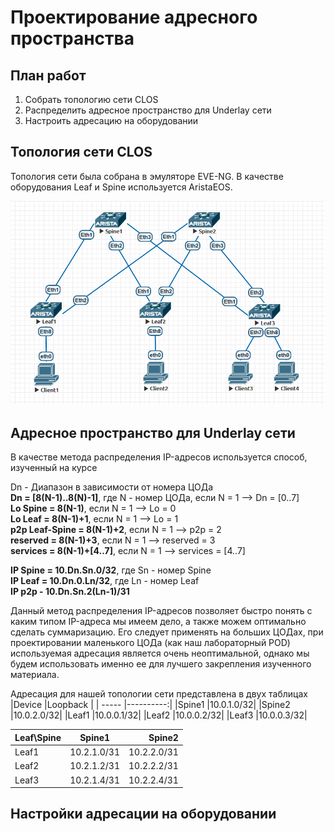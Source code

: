 # Проектирование адресного пространства
## План работ
1. Собрать топологию сети CLOS
2. Распределить адресное пространство для Underlay cети
3. Настроить адресацию на оборудовании
## Топология сети CLOS
Топология сети была собрана в эмуляторе EVE-NG. В качестве оборудования Leaf и Spine используется AristaEOS.

![alt-текст](https://github.com/Vorobey1/otus-dc-network-design/blob/main/lab1/screenshots/Topology.PNG)
## Адресное пространство для Underlay сети
В качестве метода распределения IP-адресов используется способ, изученный на курсе 

Dn - Диапазон в зависимости от номера ЦОДа  
**Dn = [8(N-1)..8(N)-1]**, где N - номер ЦОДа, если N = 1 --> Dn = [0..7]  
**Lo Spine = 8(N-1)**, если N = 1 --> Lo = 0  
**Lo Leaf = 8(N-1)+1**, если N = 1 --> Lo = 1  
**p2p Leaf-Spine = 8(N-1)+2**, если N = 1 --> p2p = 2  
**reserved = 8(N-1)+3**,  если N = 1 --> reserved = 3  
**services = 8(N-1)+[4..7]**,  если N = 1 --> services = [4..7]

**IP Spine = 10.Dn.Sn.0/32**, где Sn - номер Spine  
**IP Leaf = 10.Dn.0.Ln/32**, где Ln - номер Leaf  
**IP p2p - 10.Dn.Sn.2(Ln-1)/31**  

Данный метод распределения IP-адресов позволяет быстро понять с каким типом IP-адреса мы имеем дело, а также можем оптимально сделать суммаризацию. Его  следует применять на больших ЦОДах, при проектировании маленького ЦОДа (как наш лабораторный POD) используемая адресация является очень неоптимальной, однако мы будем использовать именно ее для лучшего закрепления изученного материала.  

Адресация для нашей топологии сети представлена в двух таблицах  
|Device |Loopback   |
| ----- |----------:|
|Spine1 |10.0.1.0/32|
|Spine2 |10.0.2.0/32|
|Leaf1  |10.0.0.1/32|
|Leaf2  |10.0.0.2/32|
|Leaf3  |10.0.0.3/32|

|Leaf\Spine  | Spine1     | Spine2     |
| ---------- |:----------:| ----------:|
|Leaf1       |10.2.1.0/31 |10.2.2.0/31 |
|Leaf2       |10.2.1.2/31 |10.2.2.2/31 |
|Leaf3       |10.2.1.4/31 |10.2.2.4/31 |

## Настройки адресации на оборудовании
